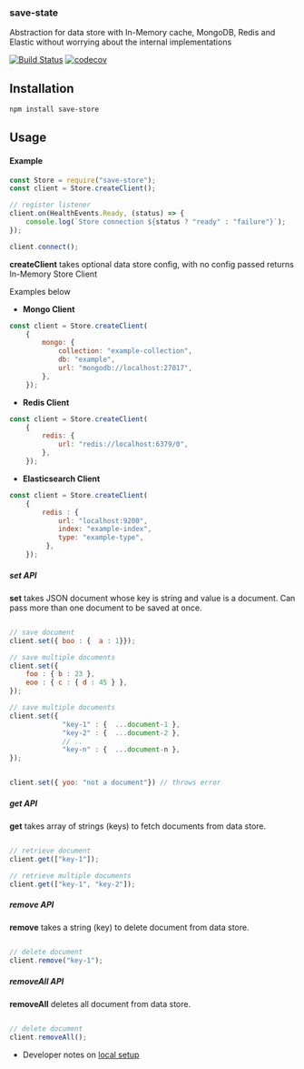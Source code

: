 ### save-state

Abstraction for data store with In-Memory cache, MongoDB, Redis and Elastic without worrying about the internal implementations


[![Build Status](https://travis-ci.com/adithyasathu/save-state.svg?branch=master)](https://travis-ci.com/adithyasathu/save-state)
[![codecov](https://codecov.io/gh/adithyasathu/save-state/branch/master/graph/badge.svg)](https://codecov.io/gh/adithyasathu/save-state)

## Installation

```bash
npm install save-store
```

## Usage

#### Example

```js
const Store = require("save-store");
const client = Store.createClient();

// register listener
client.on(HealthEvents.Ready, (status) => {
    console.log(`Store connection ${status ? "ready" : "failure"}`);
});

client.connect();

```

**createClient** takes optional data store config, with no config passed returns In-Memory Store Client

Examples below 
 
- **Mongo Client**


```js
const client = Store.createClient(
    {
        mongo: {
            collection: "example-collection",
            db: "example",
            url: "mongodb://localhost:27017",
        },
    });
```


- **Redis Client**


```js
const client = Store.createClient(
    {
        redis: {
            url: "redis://localhost:6379/0",
        },
    });
```



- **Elasticsearch Client**


```js
const client = Store.createClient(
    {
        redis : {
            url: "localhost:9200",
            index: "example-index",
            type: "example-type",
         },
    });
```



##### set API

**set** takes JSON document whose key is string and value is a document. Can pass more than one document to be saved at once.

```js

// save document
client.set({ boo : {  a : 1}});

// save multiple documents
client.set({
    foo : { b : 23 },
    eoo : { c : { d : 45 } },
});

// save multiple documents
client.set({
             "key-1" : {  ...document-1 },
             "key-2" : {  ...document-2 },
             // ..
             "key-n" : {  ...document-n },
});

```


```js

client.set({ yoo: "not a document"}) // throws error

```


##### get API

**get** takes array of strings (keys) to fetch documents from data store.

```js

// retrieve document
client.get(["key-1"]);

// retrieve multiple documents
client.get(["key-1", "key-2"]);

```

##### remove API

**remove** takes a string (key) to delete document from data store.

```js

// delete document
client.remove("key-1");

```



##### removeAll API

**removeAll**  deletes all document from data store.

```js

// delete document
client.removeAll();

```



* Developer notes on [local setup](./docs/local-setup.md)
